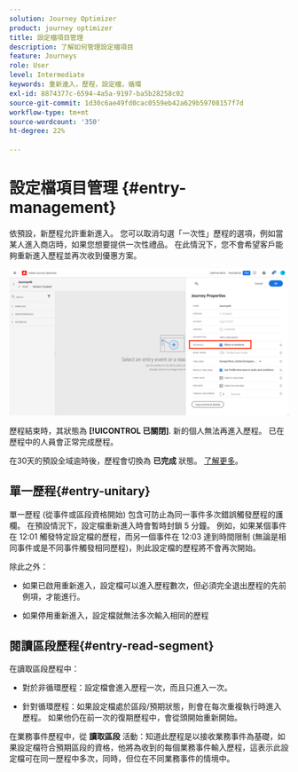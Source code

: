 ```yaml
---
solution: Journey Optimizer
product: journey optimizer
title: 設定檔項目管理
description: 了解如何管理設定檔項目
feature: Journeys
role: User
level: Intermediate
keywords: 重新進入，歷程，設定檔，循環
exl-id: 8874377c-6594-4a5a-9197-ba5b28258c02
source-git-commit: 1d30c6ae49fd0cac0559eb42a629b59708157f7d
workflow-type: tm+mt
source-wordcount: '350'
ht-degree: 22%

---
```


# 設定檔項目管理 {#entry-management}

依預設，新歷程允許重新進入。 您可以取消勾選「一次性」歷程的選項，例如當某人進入商店時，如果您想要提供一次性禮品。 在此情況下，您不會希望客戶能夠重新進入歷程並再次收到優惠方案。

![](assets/journey-re-entrance.png)

歷程結束時，其狀態為 **[!UICONTROL 已關閉]**. 新的個人無法再進入歷程。 已在歷程中的人員會正常完成歷程。

在30天的預設全域逾時後，歷程會切換為 **已完成** 狀態。  [了解更多](journey-gs.md#global_timeout)。


## 單一歷程{#entry-unitary}

單一歷程 (從事件或區段資格開始) 包含可防止為同一事件多次錯誤觸發歷程的護欄。 在預設情況下，設定檔重新進入時會暫時封鎖 5 分鐘。 例如，如果某個事件在 12:01 觸發特定設定檔的歷程，而另一個事件在 12:03 達到時間限制 (無論是相同事件或是不同事件觸發相同歷程)，則此設定檔的歷程將不會再次開始。

除此之外：

* 如果已啟用重新進入，設定檔可以進入歷程數次，但必須完全退出歷程的先前例項，才能進行。

* 如果停用重新進入，設定檔就無法多次輸入相同的歷程

## 閱讀區段歷程{#entry-read-segment}

在讀取區段歷程中：

* 對於非循環歷程：設定檔會進入歷程一次，而且只進入一次。

* 針對循環歷程：如果設定檔處於區段/預期狀態，則會在每次重複執行時進入歷程。 如果他仍在前一次的復期歷程中，會從頭開始重新開始。

在業務事件歷程中，從 **讀取區段** 活動：知道此歷程是以接收業務事件為基礎，如果設定檔符合預期區段的資格，他將為收到的每個業務事件輸入歷程，這表示此設定檔可在同一歷程中多次，同時，但位在不同業務事件的情境中。

